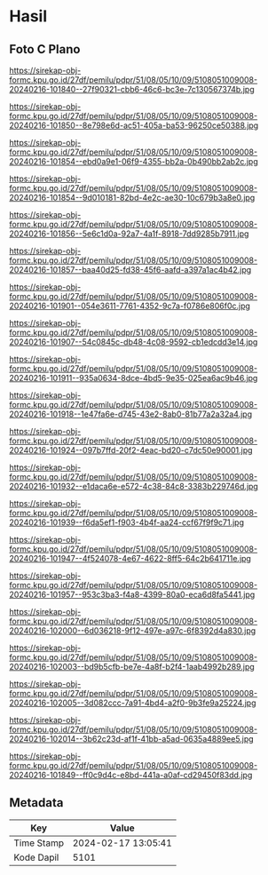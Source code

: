 # Hasil

## Foto C Plano

https://sirekap-obj-formc.kpu.go.id/27df/pemilu/pdpr/51/08/05/10/09/5108051009008-20240216-101840--27f90321-cbb6-46c6-bc3e-7c130567374b.jpg

https://sirekap-obj-formc.kpu.go.id/27df/pemilu/pdpr/51/08/05/10/09/5108051009008-20240216-101850--8e798e6d-ac51-405a-ba53-96250ce50388.jpg

https://sirekap-obj-formc.kpu.go.id/27df/pemilu/pdpr/51/08/05/10/09/5108051009008-20240216-101854--ebd0a9e1-06f9-4355-bb2a-0b490bb2ab2c.jpg

https://sirekap-obj-formc.kpu.go.id/27df/pemilu/pdpr/51/08/05/10/09/5108051009008-20240216-101854--9d010181-82bd-4e2c-ae30-10c679b3a8e0.jpg

https://sirekap-obj-formc.kpu.go.id/27df/pemilu/pdpr/51/08/05/10/09/5108051009008-20240216-101856--5e6c1d0a-92a7-4a1f-8918-7dd9285b7911.jpg

https://sirekap-obj-formc.kpu.go.id/27df/pemilu/pdpr/51/08/05/10/09/5108051009008-20240216-101857--baa40d25-fd38-45f6-aafd-a397a1ac4b42.jpg

https://sirekap-obj-formc.kpu.go.id/27df/pemilu/pdpr/51/08/05/10/09/5108051009008-20240216-101901--054e3611-7761-4352-9c7a-f0786e806f0c.jpg

https://sirekap-obj-formc.kpu.go.id/27df/pemilu/pdpr/51/08/05/10/09/5108051009008-20240216-101907--54c0845c-db48-4c08-9592-cb1edcdd3e14.jpg

https://sirekap-obj-formc.kpu.go.id/27df/pemilu/pdpr/51/08/05/10/09/5108051009008-20240216-101911--935a0634-8dce-4bd5-9e35-025ea6ac9b46.jpg

https://sirekap-obj-formc.kpu.go.id/27df/pemilu/pdpr/51/08/05/10/09/5108051009008-20240216-101918--1e47fa6e-d745-43e2-8ab0-81b77a2a32a4.jpg

https://sirekap-obj-formc.kpu.go.id/27df/pemilu/pdpr/51/08/05/10/09/5108051009008-20240216-101924--097b7ffd-20f2-4eac-bd20-c7dc50e90001.jpg

https://sirekap-obj-formc.kpu.go.id/27df/pemilu/pdpr/51/08/05/10/09/5108051009008-20240216-101932--e1daca6e-e572-4c38-84c8-3383b229746d.jpg

https://sirekap-obj-formc.kpu.go.id/27df/pemilu/pdpr/51/08/05/10/09/5108051009008-20240216-101939--f6da5ef1-f903-4b4f-aa24-ccf67f9f9c71.jpg

https://sirekap-obj-formc.kpu.go.id/27df/pemilu/pdpr/51/08/05/10/09/5108051009008-20240216-101947--4f524078-4e67-4622-8ff5-64c2b641711e.jpg

https://sirekap-obj-formc.kpu.go.id/27df/pemilu/pdpr/51/08/05/10/09/5108051009008-20240216-101957--953c3ba3-f4a8-4399-80a0-eca6d8fa5441.jpg

https://sirekap-obj-formc.kpu.go.id/27df/pemilu/pdpr/51/08/05/10/09/5108051009008-20240216-102000--6d036218-9f12-497e-a97c-6f8392d4a830.jpg

https://sirekap-obj-formc.kpu.go.id/27df/pemilu/pdpr/51/08/05/10/09/5108051009008-20240216-102003--bd9b5cfb-be7e-4a8f-b2f4-1aab4992b289.jpg

https://sirekap-obj-formc.kpu.go.id/27df/pemilu/pdpr/51/08/05/10/09/5108051009008-20240216-102005--3d082ccc-7a91-4bd4-a2f0-9b3fe9a25224.jpg

https://sirekap-obj-formc.kpu.go.id/27df/pemilu/pdpr/51/08/05/10/09/5108051009008-20240216-102014--3b62c23d-af1f-41bb-a5ad-0635a4889ee5.jpg

https://sirekap-obj-formc.kpu.go.id/27df/pemilu/pdpr/51/08/05/10/09/5108051009008-20240216-101849--ff0c9d4c-e8bd-441a-a0af-cd29450f83dd.jpg


## Metadata

| Key        | Value               |
| ---------- | ------------------- |
| Time Stamp | 2024-02-17 13:05:41 |
| Kode Dapil | 5101                |



